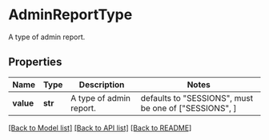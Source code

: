 # AdminReportType

A type of admin report.

## Properties
Name | Type | Description | Notes
------------ | ------------- | ------------- | -------------
**value** | **str** | A type of admin report. | defaults to "SESSIONS",  must be one of ["SESSIONS", ]

[[Back to Model list]](../README.md#documentation-for-models) [[Back to API list]](../README.md#documentation-for-api-endpoints) [[Back to README]](../README.md)


